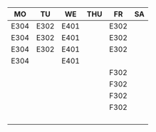 |MO  |TU  |WE  |THU|FR  |SA|
|----|----|----|---|----|--|
|E304|E302|E401|   |E302|  |
|E304|E302|E401|   |E302|  |
|E304|E302|E401|   |E302|  |
|E304|    |E401|   |    |  |
|    |    |    |   |F302|  |
|    |    |    |   |F302|  |
|    |    |    |   |F302|  |
|    |    |    |   |F302|  |
|    |    |    |   |    |  |
|    |    |    |   |    |  |
|    |    |    |   |    |  |
|    |    |    |   |    |  |
